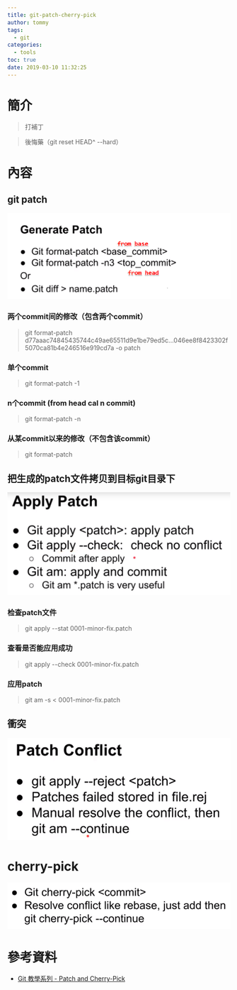 ```yaml
---
title: git-patch-cherry-pick
author: tommy
tags:
  - git
categories:
  - tools
toc: true
date: 2019-03-10 11:32:25
---
```


# 簡介

> 打補丁

> 後悔藥（git reset HEAD^ --hard）


<!--more-->
# 內容


## git patch

![](../images/20190310113100.png)

### 两个commit间的修改（包含两个commit）
> git format-patch d77aaac74845435744c49ae65511d9e1be79ed5c...046ee8f8423302f5070ca81b4e246516e919cd7a -o patch

### 单个commit
> git format-patch -1 <r1>

### n个commit (from head cal  n  commit)
> git format-patch -n <r1>


### 从某commit以来的修改（不包含该commit）
> git format-patch <r1>


## 把生成的patch文件拷贝到目标git目录下

![](../images/20190310114916.png)

### 检查patch文件
> git apply --stat 0001-minor-fix.patch

### 查看是否能应用成功
> git apply --check 0001-minor-fix.patch

### 应用patch
> git am -s < 0001-minor-fix.patch



## 衝突
![](../images/20190310115843.png)




# cherry-pick
![](../images/20190310121118.png)



# 參考資料

- [Git 教學系列 - Patch and Cherry-Pick](https://www.youtube.com/watch?v=juPuEiwRvvE)

